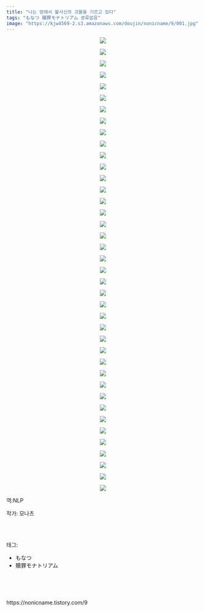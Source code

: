 ```yaml
---
title: "나는 방에서 불사신의 괴물을 기르고 있다"
tags: "もなつ 贖罪モナトリアム 분류없음"
image: "https://kjw4569-2.s3.amazonaws.com/doujin/nonicname/9/001.jpg"
---
```

<div class="article">
<div class="tt_article_useless_p_margin"><p style="text-align: center; clear: none; float: none;"><img src="{{ site.imgserver9 }}/nonicname/9/001.jpg"/></p><p style="text-align: center; clear: none; float: none;"><img src="{{ site.imgserver9 }}/nonicname/9/002.jpg"/></p><p style="text-align: center; clear: none; float: none;"><img src="{{ site.imgserver9 }}/nonicname/9/003.jpg"/></p><p style="text-align: center; clear: none; float: none;"><img src="{{ site.imgserver9 }}/nonicname/9/004.jpg"/></p><p style="text-align: center; clear: none; float: none;"><img src="{{ site.imgserver9 }}/nonicname/9/005.jpg"/></p><p style="text-align: center; clear: none; float: none;"><img src="{{ site.imgserver9 }}/nonicname/9/006.jpg"/></p><p style="text-align: center; clear: none; float: none;"><img src="{{ site.imgserver9 }}/nonicname/9/007.jpg"/></p><p style="text-align: center; clear: none; float: none;"><img src="{{ site.imgserver9 }}/nonicname/9/008.jpg"/></p><p style="text-align: center; clear: none; float: none;"><img src="{{ site.imgserver9 }}/nonicname/9/009.jpg"/></p><p style="text-align: center; clear: none; float: none;"><img src="{{ site.imgserver9 }}/nonicname/9/010.jpg"/></p><p style="text-align: center; clear: none; float: none;"><img src="{{ site.imgserver9 }}/nonicname/9/011.jpg"/></p><p style="text-align: center; clear: none; float: none;"><img src="{{ site.imgserver9 }}/nonicname/9/012.jpg"/></p><p style="text-align: center; clear: none; float: none;"><img src="{{ site.imgserver9 }}/nonicname/9/013.jpg"/></p><p style="text-align: center; clear: none; float: none;"><img src="{{ site.imgserver9 }}/nonicname/9/014.jpg"/></p><p style="text-align: center; clear: none; float: none;"><img src="{{ site.imgserver9 }}/nonicname/9/015.jpg"/></p><p style="text-align: center; clear: none; float: none;"><img src="{{ site.imgserver9 }}/nonicname/9/016.jpg"/></p><p style="text-align: center; clear: none; float: none;"><img src="{{ site.imgserver9 }}/nonicname/9/017.jpg"/></p><p style="text-align: center; clear: none; float: none;"><img src="{{ site.imgserver9 }}/nonicname/9/018.jpg"/></p><p style="text-align: center; clear: none; float: none;"><img src="{{ site.imgserver9 }}/nonicname/9/019.jpg"/></p><p style="text-align: center; clear: none; float: none;"><img src="{{ site.imgserver9 }}/nonicname/9/020.jpg"/></p><p style="text-align: center; clear: none; float: none;"><img src="{{ site.imgserver9 }}/nonicname/9/021.jpg"/></p><p style="text-align: center; clear: none; float: none;"><img src="{{ site.imgserver9 }}/nonicname/9/022.jpg"/></p><p style="text-align: center; clear: none; float: none;"><img src="{{ site.imgserver9 }}/nonicname/9/023.jpg"/></p><p style="text-align: center; clear: none; float: none;"><img src="{{ site.imgserver9 }}/nonicname/9/024.jpg"/></p><p style="text-align: center; clear: none; float: none;"><img src="{{ site.imgserver9 }}/nonicname/9/025.jpg"/></p><p style="text-align: center; clear: none; float: none;"><img src="{{ site.imgserver9 }}/nonicname/9/026.jpg"/></p><p style="text-align: center; clear: none; float: none;"><img src="{{ site.imgserver9 }}/nonicname/9/027.jpg"/></p><p style="text-align: center; clear: none; float: none;"><img src="{{ site.imgserver9 }}/nonicname/9/028.jpg"/></p><p style="text-align: center; clear: none; float: none;"><img src="{{ site.imgserver9 }}/nonicname/9/029.jpg"/></p><p style="text-align: center; clear: none; float: none;"><img src="{{ site.imgserver9 }}/nonicname/9/030.jpg"/></p><p style="text-align: center; clear: none; float: none;"><img src="{{ site.imgserver9 }}/nonicname/9/031.jpg"/></p><p style="text-align: center; clear: none; float: none;"><img src="{{ site.imgserver9 }}/nonicname/9/032.jpg"/></p><p style="text-align: center; clear: none; float: none;"><img src="{{ site.imgserver9 }}/nonicname/9/033.jpg"/></p><p style="text-align: center; clear: none; float: none;"><img src="{{ site.imgserver9 }}/nonicname/9/034.jpg"/></p><p style="text-align: center; clear: none; float: none;"><img src="{{ site.imgserver9 }}/nonicname/9/035.jpg"/></p><p style="text-align: center; clear: none; float: none;"><img src="{{ site.imgserver9 }}/nonicname/9/036.jpg"/></p><p style="text-align: center; clear: none; float: none;"><img src="{{ site.imgserver9 }}/nonicname/9/037.jpg"/></p><p style="text-align: center; clear: none; float: none;"><img src="{{ site.imgserver9 }}/nonicname/9/038.jpg"/></p><p style="text-align: center; clear: none; float: none;"><img src="{{ site.imgserver9 }}/nonicname/9/039.jpg"/></p><p style="text-align: center; clear: none; float: none;"><img src="{{ site.imgserver9 }}/nonicname/9/040.jpg"/></p><p>역:NLP</p></div>
<p>작가: 모나츠</p><br/>
</div><br/>
<div class="tagTrail">
<p>태그: </p>
<ul>
<li>もなつ</li>
<li>贖罪モナトリアム</li>
</ul>
</div><br/>
<div class="cb_lstcomment">
</div><br/>

<br/>
<p id="refer">https://nonicname.tistory.com/9</p>
<br/>

